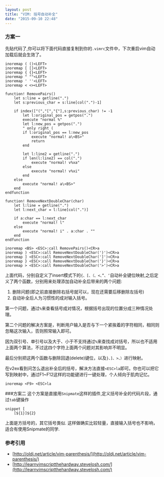 ```yaml
---
layout: post
title: "VIM: 括号自动补全"
date: "2015-09-10 22:48"
---
```


### 方案一
先贴代码了,你可以将下面代码直接复制到你的`.vimrc`文件中，下次重启vim自动加载后就会生效了。

```vim
inoremap ( ()<LEFT>
inoremap [ []<LEFT>
inoremap { {}<LEFT>
inoremap " ""<LEFT>
inoremap ' ''<LEFT>
inoremap < <><LEFT>

function! RemovePairs()
    let s:line = getline(".")
    let s:previous_char = s:line[col(".")-1]

    if index(["(","[","{"],s:previous_char) != -1
        let l:original_pos = getpos(".")
        execute "normal %"
        let l:new_pos = getpos(".")
        " only right (
        if l:original_pos == l:new_pos
            execute "normal! a\<BS>"
            return
        end

        let l:line2 = getline(".")
        if len(l:line2) == col(".")
            execute "normal! v%xa"
        else
            execute "normal! v%xi"
        end
    else
        execute "normal! a\<BS>"
    end
endfunction

function! RemoveNextDoubleChar(char)
    let l:line = getline(".")
    let l:next_char = l:line[col(".")]

    if a:char == l:next_char
        execute "normal! l"
    else
        execute "normal! i" . a:char . ""
    end
endfunction

inoremap <BS> <ESC>:call RemovePairs()<CR>a
inoremap ) <ESC>:call RemoveNextDoubleChar(')')<CR>a
inoremap ] <ESC>:call RemoveNextDoubleChar(']')<CR>a
inoremap } <ESC>:call RemoveNextDoubleChar('}')<CR>a
inoremap > <ESC>:call RemoveNextDoubleChar('>')<CR>a
```

上面代码，分别自定义了insert模式下的`{、[、（、<、”、‘`自动补全键位映射,之后定义了两个函数，分别用来处理添加自动补全后带来的两个问题:

1. 删除问题(即之前直接删除右括号就可以，现在还需要后移删除左括号)
2. 自动补全后人为习惯性的成对输入括号。

第一个问题，通过`%`来查看括号成对情况，根据括号出现的位置分成三种情况处理。

第二个问题的解决方案是，判断用户输入是否与下一个紧挨着的字符相同，相同则忽略这次输入，否则照常输入即可。

因为双引号、单引号以及大于、小于不支持通过`%`来查找成对括号，所以也不适用上面两个算法，不过这四个字符上面两个问题对其影响并不明显。

最后分别把这两个函数与删除回退(delete)键位，以及`}、]、>、）`进行映射。

在v2ex看到问怎么退出补全后的括号，解决方法直接`<ESC>la`即可。你也可以把它写到映射中，通过F1~F12这样的功能键进行一键处理，个人倾向于肌肉记忆。

```vim
inoremap <F9> <ESC>la
```


###方案二
这个方案是直接用`Snipmate`这样的插件,定义括号补全的代码片段，通过`tab`键操作
```vim
snippet [
    [${1}]${2}
```
上面是方括号的，其它括号类似. 这样做确实比较轻量，直接输入括号也不影响，适合有使用Snipmate的同学.


### 参考引用
+ [http://oldj.net/article/vim-parenthesis/](http://oldj.net/article/vim-parenthesis/)
+ [http://learnvimscriptthehardway.stevelosh.com/](http://learnvimscriptthehardway.stevelosh.com/)
